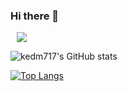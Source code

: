 ### Hi there 👋

<a href="https://velog.io/@kedmm717">
    <img 
        src="http://img.shields.io/badge/-제 블로그 주소입니다.-222222?style=flat&logo=Vector Logo Zone&link=https://velog.io/@kedmm717"
        style="height : auto; margin-left : 10px; margin-right : 10px;"/>
</a>

![kedm717's GitHub stats](https://github-readme-stats.vercel.app/api?username=kedm717&theme=tokyonight&show_icons=true)

[![Top Langs](https://github-readme-stats.vercel.app/api/top-langs/?username=kedm717&layout=compact&theme=tokyonight&langs_count=7)](https://github.com/anuraghazra/github-readme-stats)
<!--
**kedm717/kedm717** is a ✨ _special_ ✨ repository because its `README.md` (this file) appears on your GitHub profile.

Here are some ideas to get you started:

- 🔭 I’m currently working on ...
- 🌱 I’m currently learning ...
- 👯 I’m looking to collaborate on ...
- 🤔 I’m looking for help with ...
- 💬 Ask me about ...
- 📫 How to reach me: ...
- 😄 Pronouns: ...
- ⚡ Fun fact: ...
-->
